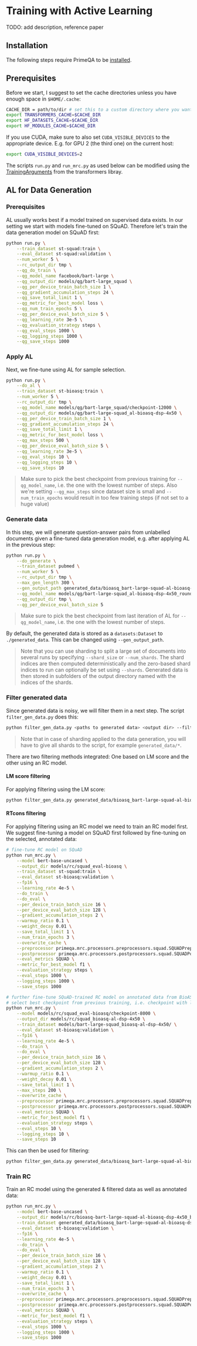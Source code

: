 # Training with Active Learning

TODO: add description, reference paper

## Installation

The following steps require PrimeQA to be [installed](../../README.md#Installation).

## Prerequisites

Before we start, I suggest to set the cache directories unless you have enough space in `$HOME/.cache`:
```bash
CACHE_DIR = path/to/dir # set this to a custom directory where you want to have huggingface downloads cached
export TRANSFORMERS_CACHE=$CACHE_DIR
export HF_DATASETS_CACHE=$CACHE_DIR
export HF_MODULES_CACHE=$CACHE_DIR
```

If you use CUDA, make sure to also set `CUDA_VISIBLE_DEVICES` to the appropriate device.
E.g. for GPU 2 (the third one) on the current host:
```bash
export CUDA_VISIBLE_DEVICES=2
```

The scripts `run.py` and `run_mrc.py` as used below can be modified using the [TrainingArguments](https://huggingface.co/docs/transformers/main_classes/trainer#transformers.TrainingArguments) from the transformers libray.

## AL for Data Generation

### Prerequisites

AL usually works best if a model trained on supervised data exists.
In our setting we start with models fine-tuned on SQuAD.
Therefore let's train the data generation model on SQuAD first:

```bash
python run.py \
    --train_dataset st-squad:train \
    --eval_dataset st-squad:validation \
    --num_worker 5 \
    --rc_output_dir tmp \
    --qg_do_train \
    --qg_model_name facebook/bart-large \
    --qg_output_dir models/qg/bart-large_squad \
    --qg_per_device_train_batch_size 1 \
    --qg_gradient_accumulation_steps 24 \
    --qg_save_total_limit 1 \
    --qg_metric_for_best_model loss \
    --qg_num_train_epochs 5 \
    --qg_per_device_eval_batch_size 5 \
    --qg_learning_rate 3e-5 \
    --qg_evaluation_strategy steps \
    --qg_eval_steps 1000 \
    --qg_logging_steps 1000 \
    --qg_save_steps 1000
```

### Apply AL

Next, we fine-tune using AL for sample selection.

```bash
python run.py \
    --do_al \
    --train_dataset st-bioasq:train \
    --num_worker 5 \
    --rc_output_dir tmp \
    --qg_model_name models/qg/bart-large_squad/checkpoint-12000 \
    --qg_output_dir models/qg/bart-large-squad_al-bioasq-dsp-4x50 \
    --qg_per_device_train_batch_size 1 \
    --qg_gradient_accumulation_steps 24 \
    --qg_save_total_limit 1 \
    --qg_metric_for_best_model loss \
    --qg_max_steps 500 \
    --qg_per_device_eval_batch_size 5 \
    --qg_learning_rate 3e-5 \
    --qg_eval_steps 10 \
    --qg_logging_steps 10 \
    --qg_save_steps 10
```
> Make sure to pick the best checkpoint from previous training for `--qg_model_name`, i.e. the one with the lowest number of steps.
> Also we're setting `--qg_max_steps` since dataset size is small and `--num_train_epochs` would result in too few training steps (if not set to a huge value)

### Generate data

In this step, we will generate question-answer pairs from unlabelled documents given a fine-tuned data generation model, e.g. after applying AL in the previous step:

```bash
python run.py \
    --do_generate \
    --train_dataset pubmed \
    --num_worker 5 \
    --rc_output_dir tmp \
    --max_gen_length 300 \
    --gen_output_path generated_data/bioasq_bart-large-squad-al-bioasq-dsp-4x50 \
    --qg_model_name models/qg/bart-large-squad_al-bioasq-dsp-4x50_round-4-of-4/checkpoint-100 \
    --qg_output_dir tmp \
    --qg_per_device_eval_batch_size 5
```
> Make sure to pick the best checkpoint from last iteration of AL for `--qg_model_name`, i.e. the one with the lowest number of steps.
> 

By default, the generated data is stored as a `datasets:Dataset` to `./generated_data`. This can be changed using `--gen_output_path`.
> Note that you can use sharding to split a large set of documents into several runs by specifying `--shard_size` or `--num_shards`. The shard indices are then computed deterministically and the zero-based shard indices to run can optionally be set using `--shards`. Generated data is then stored in subfolders of the output directory named with the indices of the shards.

### Filter generated data

Since generated data is noisy, we will filter them in a next step.
The script `filter_gen_data.py` does this:
```bash
python filter_gen_data.py <paths to generated data> <output dir> --filter {lm,rt}
```
> Note that in case of sharding applied to the data generation, you will have to give all shards to the script, for example `generated_data/*`.

There are two filtering methods integrated: One based on LM score and the other using an RC model.

#### LM score filtering

For applying filtering using the LM score:
```bash
python filter_gen_data.py generated_data/bioasq_bart-large-squad-al-bioasq-dsp-4x50 generated_data/bioasq_bart-large-squad-al-bioasq-dsp-4x50_lm --filter lm
```

#### RTcons filtering

For applying filtering using an RC model we need to train an RC model first.
We suggest fine-tuning a model on SQuAD first followed by fine-tuning on the selected, annotated data:
```bash
# fine-tune RC model on SQuAD
python run_mrc.py \
    --model bert-base-uncased \
    --output_dir models/rc/squad_eval-bioasq \
    --train_dataset st-squad:train \
    --eval_dataset st-bioasq:validation \
    --fp16 \
    --learning_rate 4e-5 \
    --do_train \
    --do_eval \
    --per_device_train_batch_size 16 \
    --per_device_eval_batch_size 128 \
    --gradient_accumulation_steps 2 \
    --warmup_ratio 0.1 \
    --weight_decay 0.01 \
    --save_total_limit 1 \
    --num_train_epochs 3 \
    --overwrite_cache \
    --preprocessor primeqa.mrc.processors.preprocessors.squad.SQUADPreprocessor \
    --postprocessor primeqa.mrc.processors.postprocessors.squad.SQUADPostProcessor \
    --eval_metrics SQUAD \
    --metric_for_best_model f1 \
    --evaluation_strategy steps \
    --eval_steps 1000 \
    --logging_steps 1000 \
    --save_steps 1000

# further fine-tune SQuAD-trained RC model on annotated data from BioASQ
# select best checkpoint from previous training, i.e. checkpoint with least steps
python run_mrc.py \
    --model models/rc/squad_eval-bioasq/checkpoint-8000 \
    --output_dir models/rc/squad_bioasq-al-dsp-4x50 \
    --train_dataset models/bart-large-squad_bioasq-al-dsp-4x50/ \
    --eval_dataset st-bioasq:validation \
    --fp16 \
    --learning_rate 4e-5 \
    --do_train \
    --do_eval \
    --per_device_train_batch_size 16 \
    --per_device_eval_batch_size 128 \
    --gradient_accumulation_steps 2 \
    --warmup_ratio 0.1 \
    --weight_decay 0.01 \
    --save_total_limit 1 \
    --max_steps 200 \
    --overwrite_cache \
    --preprocessor primeqa.mrc.processors.preprocessors.squad.SQUADPreprocessor \
    --postprocessor primeqa.mrc.processors.postprocessors.squad.SQUADPostProcessor \
    --eval_metrics SQUAD \
    --metric_for_best_model f1 \
    --evaluation_strategy steps \
    --eval_steps 10 \
    --logging_steps 10 \
    --save_steps 10
```

This can then be used for filtering:
```bash
python filter_gen_data.py generated_data/bioasq_bart-large-squad-al-bioasq-dsp-4x50 generated_data/bioasq_bart-large-squad-al-bioasq-dsp-4x50_rt --filter rt --rt-model models/rc/squad_bioasq-al-dsp-4x50/checkpoint-220 # again, pick best checkpoint
```


### Train RC

Train an RC model using the generated & filtered data as well as annotated data:

```bash
python run_mrc.py \
    --model bert-base-uncased \
    --output_dir models/rc/bioasq-bart-large-squad-al-bioasq-dsp-4x50_bioasq-al-dsp-4x50_bioasq-al-dsp-4x50 \
    --train_dataset generated_data/bioasq_bart-large-squad-al-bioasq-dsp-4x50_lm models/bart-large-squad_al-bioasq-dsp-4x50/al_samples_round_3 \
    --eval_dataset st-bioasq:validation \
    --fp16 \
    --learning_rate 4e-5 \
    --do_train \
    --do_eval \
    --per_device_train_batch_size 16 \
    --per_device_eval_batch_size 128 \
    --gradient_accumulation_steps 2 \
    --warmup_ratio 0.1 \
    --weight_decay 0.01 \
    --save_total_limit 1 \
    --num_train_epochs 3 \
    --overwrite_cache \
    --preprocessor primeqa.mrc.processors.preprocessors.squad.SQUADPreprocessor \
    --postprocessor primeqa.mrc.processors.postprocessors.squad.SQUADPostProcessor \
    --eval_metrics SQUAD \
    --metric_for_best_model f1 \
    --evaluation_strategy steps \
    --eval_steps 1000 \
    --logging_steps 1000 \
    --save_steps 1000
```
